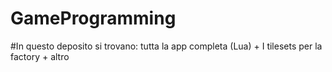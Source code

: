 # GameProgramming

#In questo deposito si trovano: tutta la app completa (Lua) + I tilesets per la factory + altro
